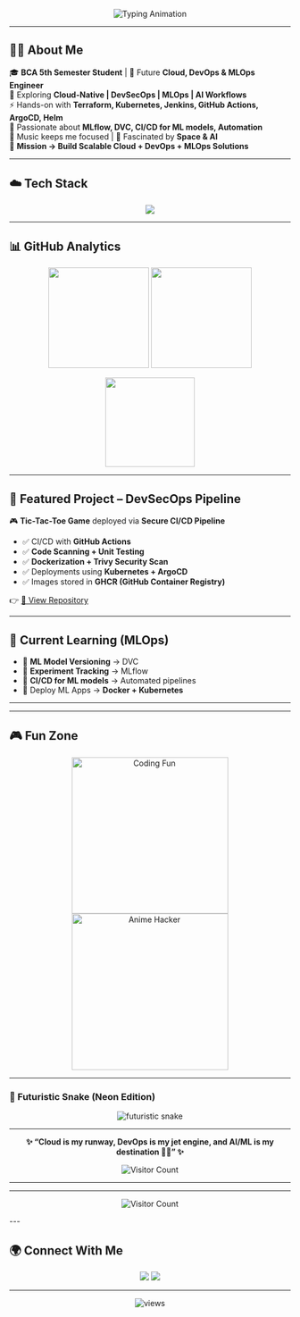 <p align="center">
  <img src="https://readme-typing-svg.herokuapp.com?font=Orbitron&weight=700&size=28&duration=3000&pause=800&color=FF0000&center=true&vCenter=true&width=1000&lines=Hi+👋,+I'm+Shubham+Dwivedi;Future+Cloud+%26+DevOps+Engineer;Exploring+DevOps%2C+MLOps%2C+Security%2C+AI;Open+for+Global+Opportunities" alt="Typing Animation"/>
</p>


---

## 🧑‍💻 About Me  

🎓 **BCA 5th Semester Student** | 🚀 Future **Cloud, DevOps & MLOps Engineer**  
🌱 Exploring **Cloud-Native | DevSecOps | MLOps | AI Workflows**  
⚡ Hands-on with **Terraform, Kubernetes, Jenkins, GitHub Actions, ArgoCD, Helm**  
🤖 Passionate about **MLflow, DVC, CI/CD for ML models, Automation**  
🎵 Music keeps me focused | 🌌 Fascinated by **Space & AI**  
📌 **Mission → Build Scalable Cloud + DevOps + MLOps Solutions**  

---

## ☁️ Tech Stack  

<p align="center">
<img src="https://skillicons.dev/icons?i=aws,gcp,docker,kubernetes,terraform,jenkins,githubactions,argo,helm,linux,git,github,python,bash,html,css,js,mysql&perline=9" />
</p>

---

## 📊 GitHub Analytics  

<p align="center">
  <img src="https://github-readme-stats.vercel.app/api?username=shubh-swe&show_icons=true&theme=radical" height="180"/>
  <img src="https://github-readme-streak-stats.herokuapp.com?user=shubh-swe&theme=radical&hide_border=false" height="180"/>
</p>

<p align="center">
  <img src="https://github-readme-stats.vercel.app/api/top-langs/?username=shubh-swe&layout=compact&theme=radical" height="160"/>
</p>

---

## 🚀 Featured Project – DevSecOps Pipeline  

🎮 **Tic-Tac-Toe Game** deployed via **Secure CI/CD Pipeline**  

- ✅ CI/CD with **GitHub Actions**  
- ✅ **Code Scanning + Unit Testing**  
- ✅ **Dockerization + Trivy Security Scan**  
- ✅ Deployments using **Kubernetes + ArgoCD**  
- ✅ Images stored in **GHCR (GitHub Container Registry)**  

👉 [🔗 View Repository](https://github.com/shubh-swe/devsecops-cicd-projects)  

---

## 🤖 Current Learning (MLOps)  

- 📌 **ML Model Versioning** → DVC  
- 📌 **Experiment Tracking** → MLflow  
- 📌 **CI/CD for ML models** → Automated pipelines  
- 📌 Deploy ML Apps → **Docker + Kubernetes**  

---
---

## 🎮 Fun Zone

<p align="center">
  <!-- Hacker / Coding Anime GIFs -->
  <img src="https://media.giphy.com/media/ZVik7pBtu9dNS/giphy.gif" width="280" alt="Coding Fun"/>
  <img src="https://media.giphy.com/media/qgQUggAC3Pfv687qPC/giphy.gif" width="280" alt="Anime Hacker"/>
</p>

---

### 🐍 Futuristic Snake (Neon Edition)

<p align="center">
  <img src="https://github.com/shubh-swe/shubh-swe/blob/output/github-contribution-grid-snake-neon.svg" alt="futuristic snake"/>
</p>

---


<p align="center">
  <b>✨ “Cloud is my runway, DevOps is my jet engine, and AI/ML is my destination 🚀🌌” ✨</b>
</p>

<p align="center">
  <img src="https://visitor-badge.laobi.icu/badge?page_id=ShubhamDwivedi.fun-zone" alt="Visitor Count"/>
</p>

---

---
<p align="center">
  <img src="https://visitor-badge.laobi.icu/badge?page_id=ShubhamDwivedi.fun-zone" alt="Visitor Count"/>
</p>
---

## 🌍 Connect With Me  

<p align="center">
<a href="https://www.linkedin.com/in/shubham-dwivedi-a9589737b"><img src="https://img.shields.io/badge/LinkedIn-0A66C2?style=for-the-badge&logo=linkedin&logoColor=white"/></a>
<a href="mailto:shubhamdwivedi.spacepilot@gmail.com"><img src="https://img.shields.io/badge/Gmail-D14836?style=for-the-badge&logo=gmail&logoColor=white"/></a>
</p>

---

<p align="center"> 
  <img src="https://komarev.com/ghpvc/?username=shubh-swe&label=Profile+Views&color=brightgreen&style=flat-square" alt="views"/>
</p>
